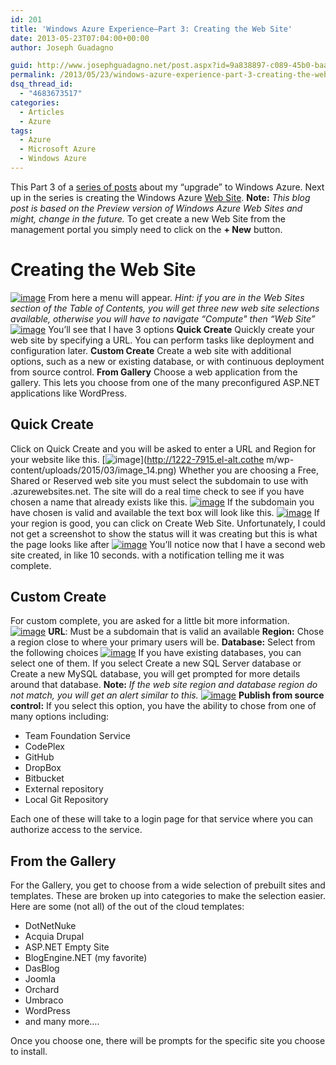 ```yaml
---
id: 201
title: 'Windows Azure Experience–Part 3: Creating the Web Site'
date: 2013-05-23T07:04:00+00:00
author: Joseph Guadagno

guid: http://www.josephguadagno.net/post.aspx?id=9a838897-c089-45b0-baa2-1a16a4ae028b
permalink: /2013/05/23/windows-azure-experience-part-3-creating-the-web-site/
dsq_thread_id:
  - "4683673517"
categories:
  - Articles
  - Azure
tags:
  - Azure
  - Microsoft Azure
  - Windows Azure
---
```

This Part 3 of a [series of posts](http://1222-7915.el-alt.com/post/2013/05/20/The-Windows-Azure-Experience) about my “upgrade” to Windows Azure. Next up in the series is creating the Windows Azure [Web Site](http://www.windowsazure.com/en-us/manage/services/web-sites/). **Note:** _This blog post is based on the Preview version of Windows Azure Web Sites and might, change in the future._ To get create a new Web Site from the management portal you simply need to click on the **+ New** button.

# Creating the Web Site

[![image](http://1222-7915.el-alt.com/wp-content/uploads/2015/03/image_thumb_11.png "image")](http://1222-7915.el-alt.com/wp-content/uploads/2015/03/image_12.png) From here a menu will appear. _Hint: if you are in the Web Sites section of the Table of Contents, you will get three new web site selections available, otherwise you will have to navigate “Compute" then “Web Site”_ [![image](http://1222-7915.el-alt.com/wp-content/uploads/2015/03/image_thumb_12.png "image")](http://1222-7915.el-alt.com/wp-content/uploads/2015/03/image_13.png) You’ll see that I have 3 options **Quick Create** Quickly create your web site by specifying a URL. You can perform tasks like deployment and configuration later. **Custom Create** Create a web site with additional options, such as a new or existing database, or with continuous deployment from source control. **From Gallery** Choose a web application from the gallery. This lets you choose from one of the many preconfigured ASP.NET applications like WordPress.

## Quick Create

Click on Quick Create and you will be asked to enter a URL and Region for your website like this. [![image](http://1222-7915.el-alt.com/wp-content/uploads/2015/03/image_thumb_13.png "image")](http://1222-7915.el-alt.cothe m/wp-content/uploads/2015/03/image_14.png) Whether you are choosing a Free, Shared or Reserved web site you must select the subdomain to use with .azurewebsites.net.  The site will do a real time check to see if you have chosen a name that already exists like this. [![image](http://1222-7915.el-alt.com/wp-content/uploads/2015/03/image_thumb_14.png "image")](http://1222-7915.el-alt.com/wp-content/uploads/2015/03/image_15.png) If the subdomain you have chosen is valid and available the text box will look like this. [![image](http://1222-7915.el-alt.com/wp-content/uploads/2015/03/image_thumb_15.png "image")](http://1222-7915.el-alt.com/wp-content/uploads/2015/03/image_16.png) If your region is good, you can click on Create Web Site. Unfortunately, I could not get a screenshot to show the status will it was creating but this is what the page looks like after [![image](http://1222-7915.el-alt.com/wp-content/uploads/2015/03/image_thumb_16.png "image")](http://1222-7915.el-alt.com/wp-content/uploads/2015/03/image_17.png) You’ll notice now that I have a second web site created, in like 10 seconds. with a notification telling me it was complete.

## Custom Create

For custom complete, you are asked for a little bit more information. [![image](http://1222-7915.el-alt.com/wp-content/uploads/2015/03/image_thumb_17.png "image")](http://1222-7915.el-alt.com/wp-content/uploads/2015/03/image_18.png) **URL**: Must be a subdomain that is valid an available **Region:** Chose a region close to where your primary users will be. **Database:** Select from the following choices [![image](http://1222-7915.el-alt.com/wp-content/uploads/2015/03/image_thumb_18.png "image")](http://1222-7915.el-alt.com/wp-content/uploads/2015/03/image_19.png) If you have existing databases, you can select one of them.  If you select Create a new SQL Server database or Create a new MySQL database, you will get prompted for more details around that database. **Note:** _If the web site region and database region do not match, you will get an alert similar to this._ [![image](http://1222-7915.el-alt.com/wp-content/uploads/2015/03/image_thumb_19.png "image")](http://1222-7915.el-alt.com/wp-content/uploads/2015/03/image_20.png) **Publish from source control:** If you select this option, you have the ability to chose from one of many options including:

* Team Foundation Service
* CodePlex
* GitHub
* DropBox
* Bitbucket
* External repository
* Local Git Repository

Each one of these will take to a login page for that service where you can authorize access to the service.

## From the Gallery

For the Gallery, you get to choose from a wide selection of prebuilt sites and templates. These are broken up into categories to make the selection easier.  Here are some (not all) of the out of the cloud templates:

* DotNetNuke
* Acquia Drupal
* ASP.NET Empty Site
* BlogEngine.NET (my favorite)
* DasBlog
* Joomla
* Orchard
* Umbraco
* WordPress
* and many more….

Once you choose one, there will be prompts for the specific site you choose to install.